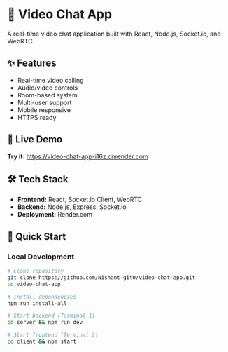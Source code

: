 # 🎥 Video Chat App

A real-time video chat application built with React, Node.js, Socket.io, and WebRTC.

## ✨ Features

- Real-time video calling
- Audio/video controls
- Room-based system
- Multi-user support
- Mobile responsive
- HTTPS ready

## 🚀 Live Demo

**Try it:** https://video-chat-app-i16z.onrender.com

## 🛠️ Tech Stack

- **Frontend:** React, Socket.io Client, WebRTC
- **Backend:** Node.js, Express, Socket.io
- **Deployment:** Render.com

## 🔧 Quick Start

### Local Development

```bash
# Clone repository
git clone https://github.com/Nishant-git0/video-chat-app.git
cd video-chat-app

# Install dependencies
npm run install-all

# Start backend (Terminal 1)
cd server && npm run dev

# Start frontend (Terminal 2)
cd client && npm start
